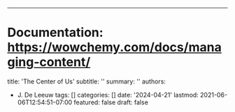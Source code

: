 ---
# Documentation: https://wowchemy.com/docs/managing-content/

title: 'The Center of Us'
subtitle: ''
summary: ''
authors:
- J. De Leeuw
tags: []
categories: []
date: '2024-04-21'
lastmod: 2021-06-06T12:54:51-07:00
featured: false
draft: false




